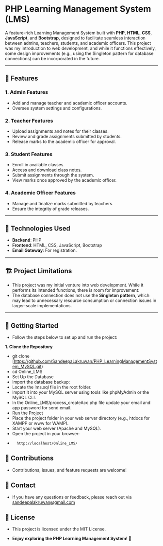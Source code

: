 # PHP Learning Management System (LMS)

A feature-rich Learning Management System built with **PHP**, **HTML**, **CSS**, **JavaScript**, and **Bootstrap**, designed to facilitate seamless interaction between admins, teachers, students, and academic officers. This project was my introduction to web development, and while it functions effectively, some design improvements (e.g., using the Singleton pattern for database connections) can be incorporated in the future.

---

## 🎯 **Features**

### **1. Admin Features**
- Add and manage teacher and academic officer accounts.
- Oversee system settings and configurations.

### **2. Teacher Features**
- Upload assignments and notes for their classes.
- Review and grade assignments submitted by students.
- Release marks to the academic officer for approval.

### **3. Student Features**
- Enroll in available classes.
- Access and download class notes.
- Submit assignments through the system.
- View marks once approved by the academic officer.

### **4. Academic Officer Features**
- Manage and finalize marks submitted by teachers.
- Ensure the integrity of grade releases.

---

## 🔧 **Technologies Used**
- **Backend**: PHP
- **Frontend**: HTML, CSS, JavaScript, Bootstrap
- **Email Gateway**: For registration.

---

## 🏗️ **Project Limitations**
- This project was my initial venture into web development. While it performs its intended functions, there is room for improvement:
- The database connection does not use the **Singleton pattern**, which may lead to unnecessary resource consumption or connection issues in larger-scale implementations.

---

## 🚀 **Getting Started**
- Follow the steps below to set up and run the project:

**1. Clone the Repository**
- git clone [https://github.com/SandeepaLakruwan/PHP_LearningManagementSystem_MySQL.git)
- cd Online_LMS
- Set Up the Database
- Import the database backup:
-    Locate the lms.sql file in the root folder.
-    Import it into your MySQL server using tools like phpMyAdmin or the MySQL CLI.
- In the Online_LMS/process_createAcc.php file update your email and app password for send email.
- Run the Project
-    Place the project folder in your web server directory (e.g., htdocs for XAMPP or www for WAMP).
-    Start your web server (Apache and MySQL).
-    Open the project in your browser:
-       http://localhost/Online_LMS/

##  🤝 Contributions

- Contributions, issues, and feature requests are welcome!

## 📧 Contact

- If you have any questions or feedback, please reach out via sandeepalakruwan@gmail.com 

## 📜 License

- This project is licensed under the MIT License.

- **Enjoy exploring the PHP Learning Management System! 🎉**
